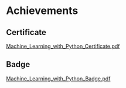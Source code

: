 

# Achievements
## Certificate
[Machine_Learning_with_Python_Certificate.pdf](https://prod-files-secure.s3.us-west-2.amazonaws.com/03e82b26-cccb-4906-bb56-adabcbdc0655/0f35a87e-0c16-48ac-af62-4e4cc34c6a19/Machine_Learning_with_Python_Certificate.pdf?X-Amz-Algorithm=AWS4-HMAC-SHA256&X-Amz-Content-Sha256=UNSIGNED-PAYLOAD&X-Amz-Credential=ASIAZI2LB4666WIMX5OQ%2F20250201%2Fus-west-2%2Fs3%2Faws4_request&X-Amz-Date=20250201T111056Z&X-Amz-Expires=3600&X-Amz-Security-Token=IQoJb3JpZ2luX2VjEMj%2F%2F%2F%2F%2F%2F%2F%2F%2F%2FwEaCXVzLXdlc3QtMiJHMEUCIDnIKg2SS30Ix90ecXymNskjhpQLVSg2l0Db1l%2B7yuOuAiEAwLTm44vnaIqJmewJyPnnZCqk3BSDkK7kK3dxoohMJv4qiAQI0f%2F%2F%2F%2F%2F%2F%2F%2F%2F%2FARAAGgw2Mzc0MjMxODM4MDUiDAEmFqPT9Dvw5mjxpCrcA8IAB4Iqur41REnd6RLNgVnBq2Xru60VqxQHi0D5LGHRBHrszY%2BKZ%2Ba6KWG5kbQhqwdap8sk0hEbpr9vYPcOnOI%2Fk2bL9vNB6dFYFhccCwvX8DDrmOnhTZVvFtwLiXegyPa1oKTKuUbz%2F1jYceSn3m73youBr%2FVu1kweNAXNoF2NuOMl%2FQWCAtrM4yJ1ra4iX%2BcWHIoRuQ96lCWcmEvMknBujVJN6%2BveRN%2Fxk0P3vD04SN2E4xNl%2FR0dQtsjVnydWu6YGy7WhlQUpXOznfTv%2BLWELBDMYThnCkLHrOYjCelp%2FoXYjrofwuBezaPgAXtG%2BkCObWqXXQRa6QjTJUywIYatNbSKU5zRpW8SiJTmfjW1mbMkt4O8AJQkT2FZxgFl4JUeuhUWW%2FRy1LGwAsg3BguXT%2FgKBKD2YREUeDAsArY%2F47tOYv14jFdZ9SQ5pPC2Ccs4EJOlriR2N%2BzGNLr6NC7A7haqT20sVui1ldqhvrtG%2BKTfHRqOco1jEF0Wyk9Ov6KuEP0vafaNqSuqRwYGZBNE7vPgrFtteDetp58oAm09G%2Bs1UXqLKQsRKcfJPnGMXeXWrNZ2c059rAdzdRRbgx1Fp7%2BydxLsRP7%2FFgv4WL8hSv%2FsV5LryIhiebthML2k97wGOqUB4Vq7WY4evrk8%2FQQyEvDc%2B9mbPDgZ1AttW5QB7T7FmTUKrQ7DZyvhpOgAxENlfL36eHV2%2F5jVU0dWyn0kAeB%2F2KASsFS73kmawOwuwWpqBBJw%2B5lDsUxW6vaucEIjkxYEEOaDEclUF91jLtMKd9rhfEKiEpHX7YUptp6WItZN2gAGjLfxDOAFc9muyOlU%2BpWkxAsP0ZMwXDmdClDx9scYlrZPwkdi&X-Amz-Signature=b67fd02934c9dcc9a9bcf2bdeea6271013aba7d43fa23623f680cebb35a04664&X-Amz-SignedHeaders=host&x-id=GetObject)
## Badge
[Machine_Learning_with_Python_Badge.pdf](https://prod-files-secure.s3.us-west-2.amazonaws.com/03e82b26-cccb-4906-bb56-adabcbdc0655/ff622a22-73d6-44e3-9c7b-e89a8e61b7aa/Machine_Learning_with_Python_Badge.pdf?X-Amz-Algorithm=AWS4-HMAC-SHA256&X-Amz-Content-Sha256=UNSIGNED-PAYLOAD&X-Amz-Credential=ASIAZI2LB4666WIMX5OQ%2F20250201%2Fus-west-2%2Fs3%2Faws4_request&X-Amz-Date=20250201T111056Z&X-Amz-Expires=3600&X-Amz-Security-Token=IQoJb3JpZ2luX2VjEMj%2F%2F%2F%2F%2F%2F%2F%2F%2F%2FwEaCXVzLXdlc3QtMiJHMEUCIDnIKg2SS30Ix90ecXymNskjhpQLVSg2l0Db1l%2B7yuOuAiEAwLTm44vnaIqJmewJyPnnZCqk3BSDkK7kK3dxoohMJv4qiAQI0f%2F%2F%2F%2F%2F%2F%2F%2F%2F%2FARAAGgw2Mzc0MjMxODM4MDUiDAEmFqPT9Dvw5mjxpCrcA8IAB4Iqur41REnd6RLNgVnBq2Xru60VqxQHi0D5LGHRBHrszY%2BKZ%2Ba6KWG5kbQhqwdap8sk0hEbpr9vYPcOnOI%2Fk2bL9vNB6dFYFhccCwvX8DDrmOnhTZVvFtwLiXegyPa1oKTKuUbz%2F1jYceSn3m73youBr%2FVu1kweNAXNoF2NuOMl%2FQWCAtrM4yJ1ra4iX%2BcWHIoRuQ96lCWcmEvMknBujVJN6%2BveRN%2Fxk0P3vD04SN2E4xNl%2FR0dQtsjVnydWu6YGy7WhlQUpXOznfTv%2BLWELBDMYThnCkLHrOYjCelp%2FoXYjrofwuBezaPgAXtG%2BkCObWqXXQRa6QjTJUywIYatNbSKU5zRpW8SiJTmfjW1mbMkt4O8AJQkT2FZxgFl4JUeuhUWW%2FRy1LGwAsg3BguXT%2FgKBKD2YREUeDAsArY%2F47tOYv14jFdZ9SQ5pPC2Ccs4EJOlriR2N%2BzGNLr6NC7A7haqT20sVui1ldqhvrtG%2BKTfHRqOco1jEF0Wyk9Ov6KuEP0vafaNqSuqRwYGZBNE7vPgrFtteDetp58oAm09G%2Bs1UXqLKQsRKcfJPnGMXeXWrNZ2c059rAdzdRRbgx1Fp7%2BydxLsRP7%2FFgv4WL8hSv%2FsV5LryIhiebthML2k97wGOqUB4Vq7WY4evrk8%2FQQyEvDc%2B9mbPDgZ1AttW5QB7T7FmTUKrQ7DZyvhpOgAxENlfL36eHV2%2F5jVU0dWyn0kAeB%2F2KASsFS73kmawOwuwWpqBBJw%2B5lDsUxW6vaucEIjkxYEEOaDEclUF91jLtMKd9rhfEKiEpHX7YUptp6WItZN2gAGjLfxDOAFc9muyOlU%2BpWkxAsP0ZMwXDmdClDx9scYlrZPwkdi&X-Amz-Signature=35f0ca69b77590f2d072f1ac7e84920c50749f9b67fce22df3b12407e1bf25ed&X-Amz-SignedHeaders=host&x-id=GetObject)